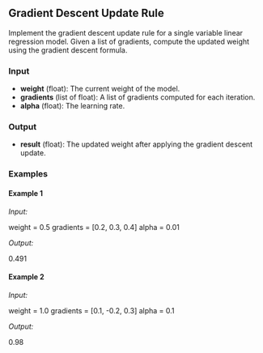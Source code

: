 ## Gradient Descent Update Rule

Implement the gradient descent update rule for a single variable linear regression model. Given a list of gradients, compute the updated weight using the gradient descent formula.

### Input

- **weight** (float): The current weight of the model.
- **gradients** (list of float): A list of gradients computed for each iteration.
- **alpha** (float): The learning rate.

### Output

- **result** (float): The updated weight after applying the gradient descent update.
### Examples

#### Example 1

*Input:*

weight = 0.5
gradients = [0.2, 0.3, 0.4]
alpha = 0.01

*Output:*

0.491

#### Example 2

*Input:*

weight = 1.0
gradients = [0.1, -0.2, 0.3]
alpha = 0.1

*Output:*

0.98

